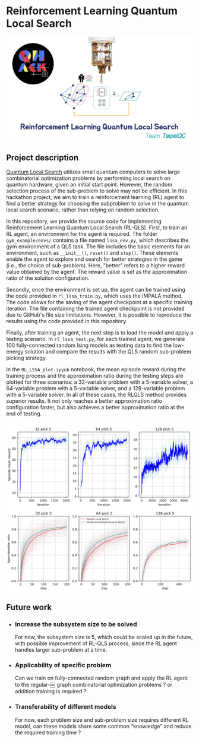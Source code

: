 # Reinforcement Learning Quantum Local Search 

<img src="/images/architec.png" width="800px" align="center">

## Project description 
[Quantum Local Search](https://doi.org/10.1002/qute.201900029) utilizes small quantum computers to solve large combinatorial optimization problems by performing local search on quantum hardware, given an initial start point. However, the random selection process of the sub-problem to solve may not be efficient. In this hackathon project, we aim to train a reinforcement learning (RL) agent to find a better strategy for choosing the subproblem to solve in the quantum local search scenario, rather than relying on random selection.

In this repository, we provide the source code for implementing Reinforcement Learning Quantum Local Search (RL-QLS). First, to train an RL agent, an environment for the agent is required. The folder `gym_example/envs/` contains a file named `lssa_env.py`, which describes the gym environment of a QLS task. The file includes the basic elements for an environment, such as `__init__()`, `reset()` and `step()`. These elements enable the agent to explore and search for better strategies in the game (i.e., the choice of sub-problem). Here, "better" refers to a higher reward value obtained by the agent. The reward value is set as the approximation ratio of the solution configuration.

Secondly, once the environment is set up, the agent can be trained using the code provided in `rl_lssa_train.py`, which uses the IMPALA method. The code allows for the saving of the agent checkpoint at a specific training iteration. The file containing the trained agent checkpoint is not provided due to GitHub's file size limitations. However, it is possible to reproduce the results using the code provided in this repository.

Finally, after training an agent, the next step is to load the model and apply a testing scenario. In `rl_lssa_test.py`, for each trained agent, we generate 100 fully-connected random Ising models as testing data to find the low-energy solution and compare the results with the QLS random sub-problem picking strategy.

In the `RL_LSSA_plot.ipynb` notebook, the mean episode reward during the training process and the approximation ratio during the testing steps are plotted for three scenarios: a 32-variable problem with a 5-variable solver, a 64-variable problem with a 5-variable solver, and a 128-variable problem with a 5-variable solver. In all of these cases, the RLQLS method provides superior results. It not only reaches a better approximation ratio configuration faster, but also achieves a better approximation ratio at the end of testing.

<img src="/images/reward.png" width="800px" align="center">
<img src="/images/Approx.png" width="800px" align="center">

## Future work 

* ### Increase the subsystem size to be solved  
    For now, the subsystem size is 5, which could be scaled up in the future, with possible improvement of RL-QLS process, since the RL agent handles larger sub-problem at a time. 
* ### Applicability of specific problem  
    Can we train on fully-connected random graph and apply the RL agent to the regular-￼ graph combinatorial optimization problems ? or addition training is required ?
* ### Transferability of different models  
    For now, each problem size and sub-problem size requires different RL model, can these models share some common “knowledge” and reduce the required training time ? 
